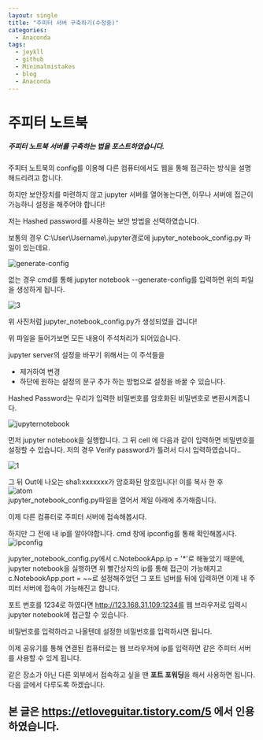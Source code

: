 ```yaml
---
layout: single
title: "주피터 서버 구축하기(수정중)"
categories:
  - Anaconda
tags:
  - jeykll
  - github
  - Minimalmistakes
  - blog
  - Anaconda
---
```


# 주피터 노트북
##### 주피터 노트북 서버를 구축하는 법을 포스트하였습니다.

주피터 노트북의 config를 이용해 다른 컴퓨터에서도 웹을 통해 접근하는 방식을 설명해드리려고 합니다.

하지만 보안장치를 마련하지 않고 jupyter 서버를 열어놓는다면, 아무나 서버에 접근이 가능하니 설정을 해주어야 합니다!

저는 Hashed password를 사용하는 보안 방법을 선택하였습니다.

보통의 경우 C:\\User\\Username\\.jupyter경로에 jupyter_notebook_config.py 파일이 있는데요.

![generate-config](https://user-images.githubusercontent.com/61397479/82048434-a6528f00-96ef-11ea-825d-ceb0269f8398.PNG)  

없는 경우 cmd를 통해 jupyter notebook --generate-config를 입력하면 위의 파일을 생성하게 됩니다.  

![3](https://user-images.githubusercontent.com/61397479/82048480-b9fdf580-96ef-11ea-8dba-dabc05566433.PNG)  

위 사진처럼 jupyter_notebook_config.py가 생성되었을 겁니다!

위 파일을 들어가보면 모든 내용이 주석처리가 되어있습니다.

jupyter server의 설정을 바꾸기 위해서는 이 주석들을
+ 제거하여 변경
+ 하단에 원하는 설정의 문구 추가
하는 방법으로 설정을 바꿀 수 있습니다.

Hashed Password는 우리가 입력한 비밀번호를 암호화된 비밀번호로 변환시켜줍니다.

![jupyternotebook](https://user-images.githubusercontent.com/61397479/82048753-27aa2180-96f0-11ea-86e0-7e280f72687a.PNG)  

먼저 jupyter notebook을 실행합니다.
그 뒤 cell 에 다음과 같이 입력하면 비밀번호를 설정할 수 있습니다. 저의 경우 Verify password가 틀려서 다시 입력하였습니다..

![1](https://user-images.githubusercontent.com/61397479/82048981-8f606c80-96f0-11ea-9bfd-892bab1db2af.PNG)  

그 뒤 Out에 나오는 sha1:xxxxxxx가 암호화된 암호입니다!
이를 복사 한 후  
![atom](https://user-images.githubusercontent.com/61397479/82049599-8d4add80-96f1-11ea-8665-8bcf250f9789.PNG)  
jupyter_notebook_config.py파일을 열어서 제일 아래에 추가해줍니다.

이제 다른 컴퓨터로 주피터 서버에 접속해봅시다.

하지만 그 전에 내 ip를 알아야합니다.
cmd 창에 ipconfig를 통해 확인해봅시다.
![ipconfig](https://user-images.githubusercontent.com/61397479/82050480-2d553680-96f3-11ea-9350-8c5cb5aa5a2c.PNG)  

jupyter_notebook_config.py에서 c.NotebookApp.ip = '\*'로 해놓았기 때문에, jupyter notebook을 실행하면 위 빨간상자의 ip를 통해 접근이 가능해지고
c.NotebookApp.port = ~~로 설정해주었던 그 포트 넘버를 뒤에 입력하면 이제 내 주피터 서버에 접속이 가능해진고 합니다.

포트 번호를 1234로 하였다면 http://123.168.31.109:1234를 웹 브라우저로 입력시 jupyter notebook에 접근할 수 있습니다.

비밀번호를 입력하라고 나올텐데 설정한 비밀번호를 입력하시면 됩니다.

이제 공유기를 통해 연결된 컴퓨터로는 웹 브라우저에 ip를 입력하면 같은 주피터 서버를 사용할 수 있게 됩니다.

같은 장소가 아닌 다른 외부에서 접속하고 싶을 땐 **포트 포워딩**을 해서 사용하면 됩니다.
다음 글에서 다루도록 하겠습니다.

본 글은
https://etloveguitar.tistory.com/5 에서 인용하였습니다.
---
